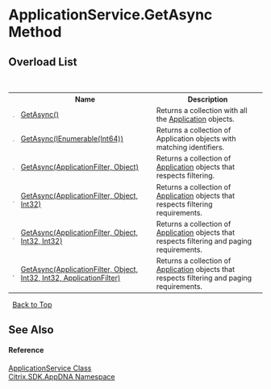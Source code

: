 # ApplicationService.GetAsync Method 
 


## Overload List
&nbsp;<table><tr><th></th><th>Name</th><th>Description</th></tr><tr><td>![Public method](media/pubmethod.gif "Public method")</td><td><a href="M_Citrix_SDK_AppDNA_ApplicationService_GetAsync">GetAsync()</a></td><td>
Returns a collection with all the <a href="T_Citrix_SDK_AppDNA_Application">Application</a> objects.</td></tr><tr><td>![Public method](media/pubmethod.gif "Public method")</td><td><a href="M_Citrix_SDK_AppDNA_ApplicationService_GetAsync_5">GetAsync(IEnumerable(Int64))</a></td><td>
Returns a collection of Application objects with matching identifiers.</td></tr><tr><td>![Public method](media/pubmethod.gif "Public method")</td><td><a href="M_Citrix_SDK_AppDNA_ApplicationService_GetAsync_1">GetAsync(ApplicationFilter, Object)</a></td><td>
Returns a collection of <a href="T_Citrix_SDK_AppDNA_Application">Application</a> objects that respects filtering.</td></tr><tr><td>![Public method](media/pubmethod.gif "Public method")</td><td><a href="M_Citrix_SDK_AppDNA_ApplicationService_GetAsync_2">GetAsync(ApplicationFilter, Object, Int32)</a></td><td>
Returns a collection of <a href="T_Citrix_SDK_AppDNA_Application">Application</a> objects that respects filtering requirements.</td></tr><tr><td>![Public method](media/pubmethod.gif "Public method")</td><td><a href="M_Citrix_SDK_AppDNA_ApplicationService_GetAsync_3">GetAsync(ApplicationFilter, Object, Int32, Int32)</a></td><td>
Returns a collection of <a href="T_Citrix_SDK_AppDNA_Application">Application</a> objects that respects filtering and paging requirements.</td></tr><tr><td>![Public method](media/pubmethod.gif "Public method")</td><td><a href="M_Citrix_SDK_AppDNA_ApplicationService_GetAsync_4">GetAsync(ApplicationFilter, Object, Int32, Int32, ApplicationFilter)</a></td><td>
Returns a collection of <a href="T_Citrix_SDK_AppDNA_Application">Application</a> objects that respects filtering and paging requirements.</td></tr></table>&nbsp;
<a href="#applicationservice.getasync-method">Back to Top</a>

## See Also


#### Reference
<a href="T_Citrix_SDK_AppDNA_ApplicationService">ApplicationService Class</a><br /><a href="N_Citrix_SDK_AppDNA">Citrix.SDK.AppDNA Namespace</a><br />
